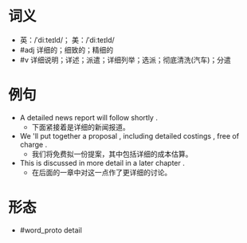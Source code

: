 # 词义
- 英：/ˈdiːteɪld/； 美：/ˈdiːteɪld/
- #adj 详细的；细致的；精细的
- #v 详细说明；详述；派遣；详细列举；选派；彻底清洗(汽车)；分遣
# 例句
- A detailed news report will follow shortly .
	- 下面紧接着是详细的新闻报道。
- We 'll put together a proposal , including detailed costings , free of charge .
	- 我们将免费拟一份提案，其中包括详细的成本估算。
- This is discussed in more detail in a later chapter .
	- 在后面的一章中对这一点作了更详细的讨论。
# 形态
- #word_proto detail
